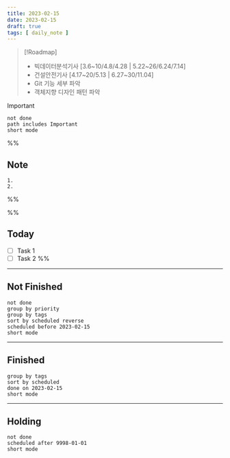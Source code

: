 ```yaml
---
title: 2023-02-15
date: 2023-02-15
draft: true
tags: [ daily_note ]
---
```


> [!Roadmap]
>
> - 빅데이터분석기사 [3.6~10/4.8/4.28 | 5.22~26/6.24/7.14]
> - 건설안전기사 [4.17~20/5.13 | 6.27~30/11.04]
> - Git 기능 세부 파악
> - 객체지향 디자인 패턴 파악

> [!important]
>
> ```tasks
> not done
> path includes Important
> short mode
> ```

%%

## Note

    1. 
    2.

%%

%%

## Today

- [ ] Task 1
- [ ] Task 2 %%

---

## Not Finished

```tasks
not done
group by priority
group by tags
sort by scheduled reverse
scheduled before 2023-02-15
short mode
```

---

## Finished

```tasks
group by tags
sort by scheduled
done on 2023-02-15
short mode
```

---

## Holding

```tasks
not done
scheduled after 9998-01-01
short mode
```
